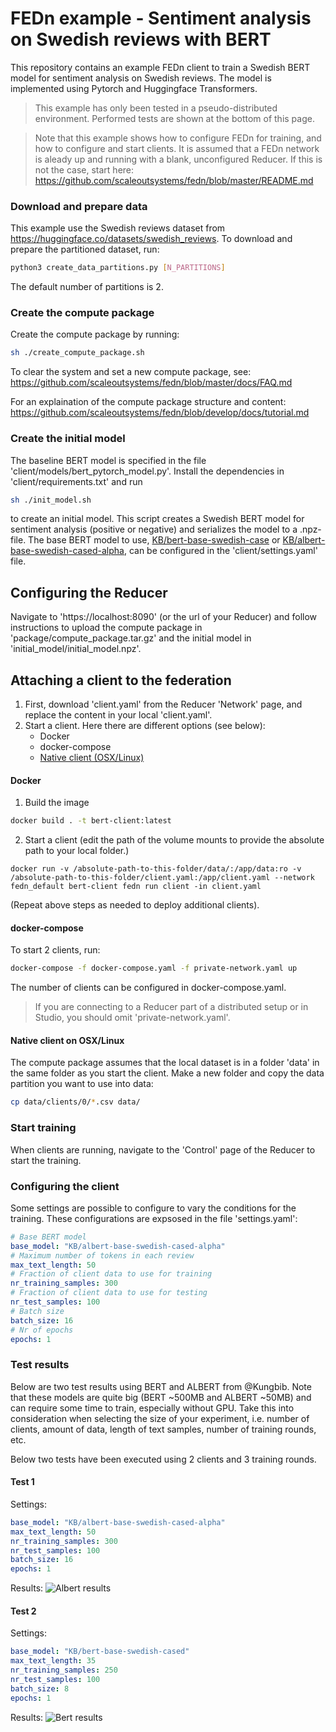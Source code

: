 # FEDn example - Sentiment analysis on Swedish reviews with BERT  
This repository contains an example FEDn client to train a Swedish BERT model for sentiment analysis on Swedish reviews.
The model is implemented using Pytorch and Huggingface Transformers. 

> This example has only been tested in a pseudo-distributed environment. Performed tests are shown at the bottom of this page.

> Note that this example shows how to configure FEDn for training, and how to configure and start clients. It is assumed that a FEDn network is aleady up and running with a blank, unconfigured Reducer. If this is not the case, start here: https://github.com/scaleoutsystems/fedn/blob/master/README.md

### Download and prepare data
This example use the Swedish reviews dataset from https://huggingface.co/datasets/swedish_reviews. 
To download and prepare the partitioned dataset, run:
``` bash
python3 create_data_partitions.py [N_PARTITIONS]
```
The default number of partitions is 2.
### Create the compute package
Create the compute package by running:
```bash
sh ./create_compute_package.sh
```
To clear the system and set a new compute package, see: https://github.com/scaleoutsystems/fedn/blob/master/docs/FAQ.md

For an explaination of the compute package structure and content: https://github.com/scaleoutsystems/fedn/blob/develop/docs/tutorial.md
 
### Create the initial model
The baseline BERT model is specified in the file 'client/models/bert_pytorch_model.py'.
Install the dependencies in 'client/requirements.txt' and run
```bash
sh ./init_model.sh
```
to create an initial model. This script creates a Swedish BERT model for sentiment analysis (positive or negative) and serializes the model to a .npz-file.
The base BERT model to use, [KB/bert-base-swedish-case](https://huggingface.co/KB/bert-base-swedish-cased) or [KB/albert-base-swedish-cased-alpha](https://huggingface.co/KB/albert-base-swedish-cased-alpha), can be configured in the 'client/settings.yaml' file.

## Configuring the Reducer

Navigate to 'https://localhost:8090' (or the url of your Reducer) and follow instructions to upload the compute package in 'package/compute_package.tar.gz' and the initial model in 'initial_model/initial_model.npz'. 

## Attaching a client to the federation

1. First, download 'client.yaml' from the Reducer 'Network' page, and replace the content in your local 'client.yaml'. 
2. Start a client. Here there are different options (see below): 
    - Docker 
    - docker-compose
    - [Native client (OSX/Linux)](https://github.com/scaleoutsystems/examples/tree/main/how-tos/start-native-fedn-client)

#### Docker
1. Build the image

``` bash
docker build . -t bert-client:latest
```

2. Start a client (edit the path of the volume mounts to provide the absolute path to your local folder.)
```
docker run -v /absolute-path-to-this-folder/data/:/app/data:ro -v /absolute-path-to-this-folder/client.yaml:/app/client.yaml --network fedn_default bert-client fedn run client -in client.yaml 
```
(Repeat above steps as needed to deploy additional clients).

#### docker-compose
To start 2 clients, run: 

```bash
docker-compose -f docker-compose.yaml -f private-network.yaml up
```
The number of clients can be configured in docker-compose.yaml.
> If you are connecting to a Reducer part of a distributed setup or in Studio, you should omit 'private-network.yaml'. 

#### Native client on OSX/Linux
The compute package assumes that the local dataset is in a folder 'data' in the same folder as you start the client. Make a new folder and copy the data partition you want to use into data:
```bash
cp data/clients/0/*.csv data/
```

### Start training 
When clients are running, navigate to the 'Control' page of the Reducer to start the training. 

### Configuring the client
Some settings are possible to configure to vary the conditions for the training. These configurations are expsosed in the file 'settings.yaml': 

```yaml
# Base BERT model
base_model: "KB/albert-base-swedish-cased-alpha"
# Maximum number of tokens in each review
max_text_length: 50
# Fraction of client data to use for training
nr_training_samples: 300
# Fraction of client data to use for testing
nr_test_samples: 100
# Batch size
batch_size: 16
# Nr of epochs
epochs: 1
```
### Test results
Below are two test results using BERT and ALBERT from @Kungbib. Note that these models are quite big (BERT ~500MB and ALBERT ~50MB) and can require some time to train, especially without GPU.
Take this into consideration when selecting the size of your experiment, i.e. number of clients, amount of data, length of text samples, number of training rounds, etc.

Below two tests have been executed using 2 clients and 3 training rounds.
#### Test 1
Settings:
```yaml  
base_model: "KB/albert-base-swedish-cased-alpha"
max_text_length: 50
nr_training_samples: 300
nr_test_samples: 100
batch_size: 16
epochs: 1
```
Results:
![Albert results](https://i.ibb.co/pxmrdC3/albertres.png)

#### Test 2
Settings:
```yaml  
base_model: "KB/bert-base-swedish-cased"
max_text_length: 35
nr_training_samples: 250
nr_test_samples: 100
batch_size: 8
epochs: 1
```
Results:
![Bert results](https://i.ibb.co/mrjfpvF/bertres.png)